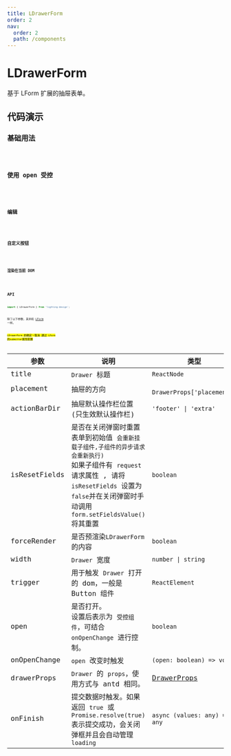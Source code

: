 ```yaml
---
title: LDrawerForm
order: 2
nav:
  order: 2
  path: /components
---
```


# LDrawerForm

基于 LForm 扩展的抽屉表单。

## 代码演示

### 基础用法

<code src='./demos/Demo4.tsx'>

### 使用 open 受控

<code src='./demos/Demo1.tsx'>

### 编辑

<code src='./demos/Demo3.tsx'>

### 自定义按钮

<code src='./demos/Demo2.tsx'>

### 渲染在当前 DOM

<code src='./demos/Demo5.tsx'>

## API

```ts
import { LDrawerForm } from 'lighting-design';
```

除了以下参数，其余和 [LForm](/components/form#api) 一样。

<mark>`LDrawerForm` 的确定丶取消 通过 `LForm` 的`submitter`属性配置</mark>

| 参数 | 说明 | 类型 | 默认值 |
| --- | --- | --- | --- |
| title | `Drawer` 标题 | `ReactNode` | `-` |
| placement | 抽屉的方向 | ` DrawerProps['placement']` | `'right'` |
| actionBarDir | 抽屉默认操作栏位置 (只生效默认操作栏) | `'footer' \| 'extra'` | `'footer'` |
| isResetFields | 是否在关闭弹窗时重置表单到初始值 `会重新挂载子组件,子组件的异步请求会重新执行)`<br/>如果子组件有 `request` 请求属性 , 请将 `isResetFields` 设置为`false`并在关闭弹窗时手动调用`form.setFieldsValue()`将其重置 | `boolean` | `true` |
| forceRender | 是否预渲染`LDrawerForm`的内容 | `boolean` | `false` |
| width | `Drawer` 宽度 | `number \| string` | `600` |
| trigger | 用于触发 `Drawer` 打开的 dom，一般是 Button 组件 | `ReactElement` | `-` |
| open | 是否打开。<br/>设置后表示为 `受控组件`，可结合 `onOpenChange` 进行控制。 | `boolean` | `-` |
| onOpenChange | `open` 改变时触发 | `(open: boolean) => void` | `-` |
| drawerProps | `Drawer` 的 `props`，使用方式与 antd 相同。 | [DrawerProps](https://4x.ant.design/components/drawer-cn/#API) | `-` |
| onFinish | 提交数据时触发。如果返回 `true` 或 `Promise.resolve(true)` 表示提交成功，会关闭弹框并且会自动管理 `loading` | `async (values: any) => any` | `-` |
